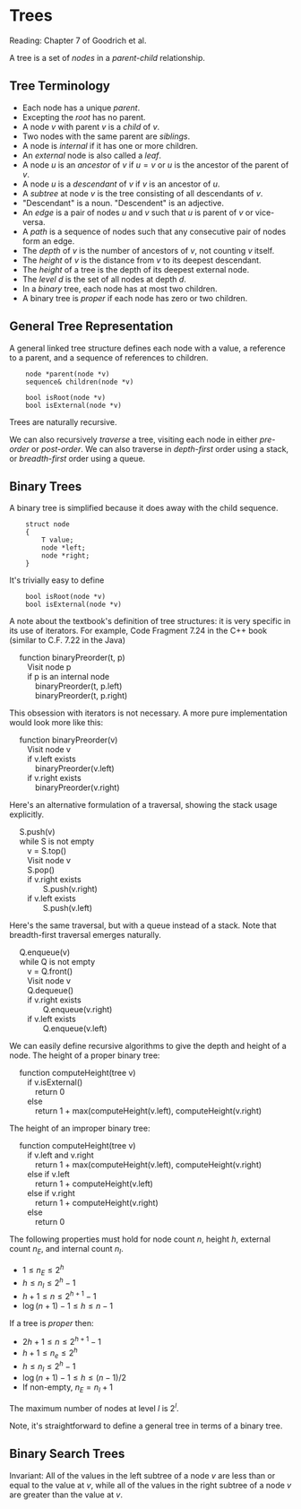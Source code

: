 # Trees

Reading: Chapter 7 of Goodrich et al.

A tree is a set of *nodes* in a *parent-child* relationship.

## Tree Terminology

- Each node has a unique *parent*.
- Excepting the *root* has no parent.
- A node $v$ with parent $v$ is a *child* of $v$.
- Two nodes with the same parent are *siblings*.
- A node is *internal* if it has one or more children.
- An *external* node is also called a *leaf*.
- A node $u$ is an *ancestor* of $v$ if $u = v$ or $u$ is the ancestor of the parent of $v$.
- A node $u$ is a *descendant* of $v$ if $v$ is an ancestor of $u$.
- A *subtree* at node $v$ is the tree consisting of all descendants of $v$.
- "Descendant" is a noun. "Descendent" is an adjective.
- An *edge* is a pair of nodes $u$ and $v$ such that $u$ is parent of $v$ or vice-versa.
- A *path* is a sequence of nodes such that any consecutive pair of nodes form an edge.
- The *depth* of $v$ is the number of ancestors of $v$, not counting $v$ itself.
- The *height* of $v$ is the distance from $v$ to its deepest descendant.
- The *height* of a tree is the depth of its deepest external node.
- The *level* $d$ is the set of all nodes at depth $d$.
- In a *binary* tree, each node has at most two children.
- A binary tree is *proper* if each node has zero or two children.

## General Tree Representation

A general linked tree structure defines each node with a value, a reference to a parent, and a sequence of references to children.

		node *parent(node *v)
		sequence& children(node *v)

		bool isRoot(node *v)
		bool isExternal(node *v)

Trees are naturally recursive. 

We can also recursively *traverse* a tree, visiting each node in either *pre-order* or *post-order*. We can also traverse in *depth-first* order using a stack, or *breadth-first* order using a queue.

## Binary Trees

A binary tree is simplified because it does away with the child sequence.

		struct node
		{
			T value;
			node *left;
			node *right;
		}

It's trivially easy to define

		bool isRoot(node *v)
		bool isExternal(node *v)

A note about the textbook's definition of tree structures: it is very specific in its use of iterators. For example, Code Fragment 7.24 in the C++ book (similar to C.F. 7.22 in the Java)

&emsp; function binaryPreorder(t, p)  
&emsp;&emsp; Visit node p  
&emsp;&emsp; if p is an internal node  
&emsp;&emsp;&emsp; binaryPreorder(t, p.left)  
&emsp;&emsp;&emsp; binaryPreorder(t, p.right)  

This obsession with iterators is not necessary. A more pure implementation would look more like this:

&emsp; function binaryPreorder(v)  
&emsp;&emsp; Visit node v  
&emsp;&emsp; if v.left exists  
&emsp;&emsp;&emsp; binaryPreorder(v.left)  
&emsp;&emsp; if v.right exists  
&emsp;&emsp;&emsp; binaryPreorder(v.right)  

Here's an alternative formulation of a traversal, showing the stack usage explicitly.

&emsp; S.push(v)  
&emsp; while S is not empty  
&emsp;&emsp; v = S.top()  
&emsp;&emsp; Visit node v  
&emsp;&emsp; S.pop()  
&emsp;&emsp; if v.right exists  
&emsp;&emsp;&emsp;&emsp; S.push(v.right)  
&emsp;&emsp; if v.left exists  
&emsp;&emsp;&emsp;&emsp; S.push(v.left)  

Here's the same traversal, but with a queue instead of a stack. Note that breadth-first traversal emerges naturally.

&emsp; Q.enqueue(v)  
&emsp; while Q is not empty  
&emsp;&emsp; v = Q.front()  
&emsp;&emsp; Visit node v  
&emsp;&emsp; Q.dequeue()  
&emsp;&emsp; if v.right exists  
&emsp;&emsp;&emsp;&emsp; Q.enqueue(v.right)  
&emsp;&emsp; if v.left exists  
&emsp;&emsp;&emsp;&emsp; Q.enqueue(v.left)  

We can easily define recursive algorithms to give the depth and height of a node. The height of a proper binary tree:

&emsp; function computeHeight(tree v)  
&emsp;&emsp; if v.isExternal()  
&emsp;&emsp;&emsp; return 0  
&emsp;&emsp; else  
&emsp;&emsp;&emsp; return 1 + max(computeHeight(v.left), computeHeight(v.right)  

The height of an improper binary tree:

&emsp; function computeHeight(tree v)  
&emsp;&emsp; if v.left and v.right  
&emsp;&emsp;&emsp; return 1 + max(computeHeight(v.left), computeHeight(v.right)  
&emsp;&emsp; else if v.left  
&emsp;&emsp;&emsp; return 1 + computeHeight(v.left)  
&emsp;&emsp; else if v.right  
&emsp;&emsp;&emsp; return 1 + computeHeight(v.right)  
&emsp;&emsp; else  
&emsp;&emsp;&emsp; return 0  

The following properties must hold for node count $n$, height $h$, external count $n_E$, and internal count $n_I$.

- $1 \le n_E \le 2^h$
- $h \le n_I \le 2^h - 1$
- $h + 1 \le n \le 2^{h+1} - 1$
- $\log(n+1) - 1 \le h \le n - 1$

If a tree is *proper* then:

- $2h + 1 \le n \le 2^{h+1} - 1$
- $h + 1 \le n_e \le 2^h$
- $h \le n_I \le 2^h - 1$
- $\log(n+1) - 1 \le h \le (n - 1) / 2$
- If non-empty, $n_E = n_I + 1$

The maximum number of nodes at level $l$ is $2^l$.

Note, it's straightforward to define a general tree in terms of a binary tree.

## Binary Search Trees

Invariant: All of the values in the left subtree of a node $v$ are less than or equal to the value at $v$, while all of the values in the right subtree of a node $v$ are greater than the value at $v$.


